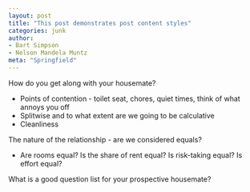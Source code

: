 ```yaml
---
layout: post
title: "This post demonstrates post content styles"
categories: junk
author:
- Bart Simpson
- Nelson Mandela Muntz
meta: "Springfield"
---
```


How do you get along with your housemate?

- Points of contention - toilet seat, chores, quiet times, think of what annoys you off
- Splitwise and to what extent are we going to be calculative
- Cleanliness

The nature of the relationship - are we considered equals?
- Are rooms equal? Is the share of rent equal? Is risk-taking equal? Is effort equal?

What is a good question list for your prospective housemate?
